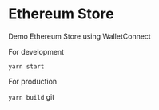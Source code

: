 # Ethereum Store

Demo Ethereum Store using WalletConnect

For development

`yarn start`

For production

`yarn build`
git
